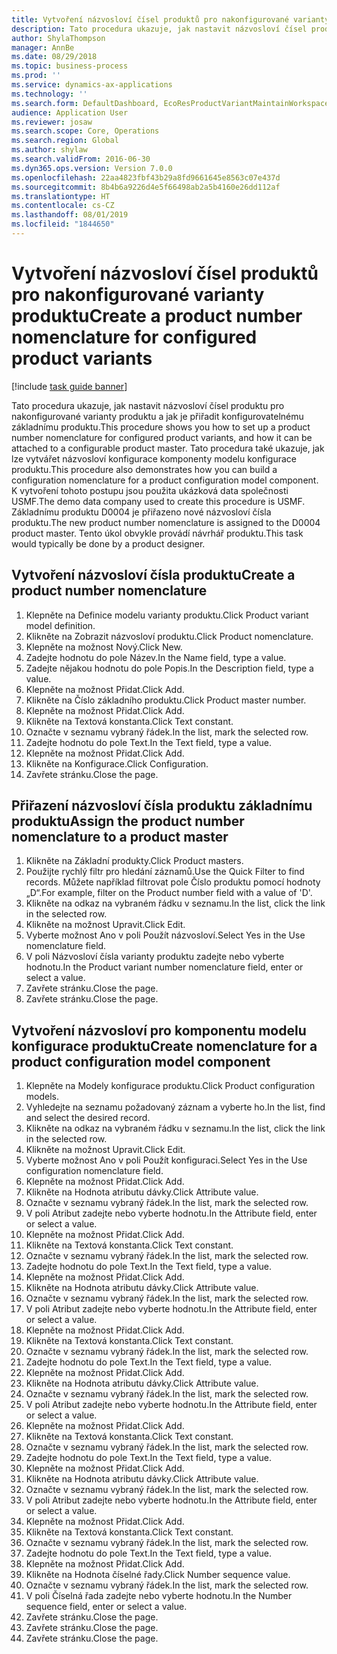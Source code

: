 ```yaml
---
title: Vytvoření názvosloví čísel produktů pro nakonfigurované varianty produktu
description: Tato procedura ukazuje, jak nastavit názvosloví čísel produktu pro nakonfigurované varianty produktu a jak je přiřadit konfigurovatelnému základnímu produktu.
author: ShylaThompson
manager: AnnBe
ms.date: 08/29/2018
ms.topic: business-process
ms.prod: ''
ms.service: dynamics-ax-applications
ms.technology: ''
ms.search.form: DefaultDashboard, EcoResProductVariantMaintainWorkspace, EcoResNomenclature, EcoResProductListPage, EcoResProductDetails, PCProductConfigurationModelListPage, PCProductConfigurationModelDetails
audience: Application User
ms.reviewer: josaw
ms.search.scope: Core, Operations
ms.search.region: Global
ms.author: shylaw
ms.search.validFrom: 2016-06-30
ms.dyn365.ops.version: Version 7.0.0
ms.openlocfilehash: 22aa4823fbf43b29a8fd9661645e8563c07e437d
ms.sourcegitcommit: 8b4b6a9226d4e5f66498ab2a5b4160e26dd112af
ms.translationtype: HT
ms.contentlocale: cs-CZ
ms.lasthandoff: 08/01/2019
ms.locfileid: "1844650"
---
```

# <a name="create-a-product-number-nomenclature-for-configured-product-variants"></a><span data-ttu-id="b31bb-103">Vytvoření názvosloví čísel produktů pro nakonfigurované varianty produktu</span><span class="sxs-lookup"><span data-stu-id="b31bb-103">Create a product number nomenclature for configured product variants</span></span>

[!include [task guide banner](../../includes/task-guide-banner.md)]

<span data-ttu-id="b31bb-104">Tato procedura ukazuje, jak nastavit názvosloví čísel produktu pro nakonfigurované varianty produktu a jak je přiřadit konfigurovatelnému základnímu produktu.</span><span class="sxs-lookup"><span data-stu-id="b31bb-104">This procedure shows you how to set up a product number nomenclature for configured product variants, and how it can be attached to a configurable product master.</span></span> <span data-ttu-id="b31bb-105">Tato procedura také ukazuje, jak lze vytvářet názvosloví konfigurace komponenty modelu konfigurace produktu.</span><span class="sxs-lookup"><span data-stu-id="b31bb-105">This procedure also demonstrates how you can build a configuration nomenclature for a product configuration model component.</span></span> <span data-ttu-id="b31bb-106">K vytvoření tohoto postupu jsou použita ukázková data společnosti USMF.</span><span class="sxs-lookup"><span data-stu-id="b31bb-106">The demo data company used to create this procedure is USMF.</span></span> <span data-ttu-id="b31bb-107">Základnímu produktu D0004 je přiřazeno nové názvosloví čísla produktu.</span><span class="sxs-lookup"><span data-stu-id="b31bb-107">The new product number nomenclature is assigned to the D0004 product master.</span></span> <span data-ttu-id="b31bb-108">Tento úkol obvykle provádí návrhář produktu.</span><span class="sxs-lookup"><span data-stu-id="b31bb-108">This task would typically be done by a product designer.</span></span>


## <a name="create-a-product-number-nomenclature"></a><span data-ttu-id="b31bb-109">Vytvoření názvosloví čísla produktu</span><span class="sxs-lookup"><span data-stu-id="b31bb-109">Create a product number nomenclature</span></span>
1. <span data-ttu-id="b31bb-110">Klepněte na Definice modelu varianty produktu.</span><span class="sxs-lookup"><span data-stu-id="b31bb-110">Click Product variant model definition.</span></span>
2. <span data-ttu-id="b31bb-111">Klikněte na Zobrazit názvosloví produktu.</span><span class="sxs-lookup"><span data-stu-id="b31bb-111">Click Product nomenclature.</span></span>
3. <span data-ttu-id="b31bb-112">Klepněte na možnost Nový.</span><span class="sxs-lookup"><span data-stu-id="b31bb-112">Click New.</span></span>
4. <span data-ttu-id="b31bb-113">Zadejte hodnotu do pole Název.</span><span class="sxs-lookup"><span data-stu-id="b31bb-113">In the Name field, type a value.</span></span>
5. <span data-ttu-id="b31bb-114">Zadejte nějakou hodnotu do pole Popis.</span><span class="sxs-lookup"><span data-stu-id="b31bb-114">In the Description field, type a value.</span></span>
6. <span data-ttu-id="b31bb-115">Klepněte na možnost Přidat.</span><span class="sxs-lookup"><span data-stu-id="b31bb-115">Click Add.</span></span>
7. <span data-ttu-id="b31bb-116">Klikněte na Číslo základního produktu.</span><span class="sxs-lookup"><span data-stu-id="b31bb-116">Click Product master number.</span></span>
8. <span data-ttu-id="b31bb-117">Klepněte na možnost Přidat.</span><span class="sxs-lookup"><span data-stu-id="b31bb-117">Click Add.</span></span>
9. <span data-ttu-id="b31bb-118">Klikněte na Textová konstanta.</span><span class="sxs-lookup"><span data-stu-id="b31bb-118">Click Text constant.</span></span>
10. <span data-ttu-id="b31bb-119">Označte v seznamu vybraný řádek.</span><span class="sxs-lookup"><span data-stu-id="b31bb-119">In the list, mark the selected row.</span></span>
11. <span data-ttu-id="b31bb-120">Zadejte hodnotu do pole Text.</span><span class="sxs-lookup"><span data-stu-id="b31bb-120">In the Text field, type a value.</span></span>
12. <span data-ttu-id="b31bb-121">Klepněte na možnost Přidat.</span><span class="sxs-lookup"><span data-stu-id="b31bb-121">Click Add.</span></span>
13. <span data-ttu-id="b31bb-122">Klikněte na Konfigurace.</span><span class="sxs-lookup"><span data-stu-id="b31bb-122">Click Configuration.</span></span>
14. <span data-ttu-id="b31bb-123">Zavřete stránku.</span><span class="sxs-lookup"><span data-stu-id="b31bb-123">Close the page.</span></span>

## <a name="assign-the-product-number-nomenclature-to-a-product-master"></a><span data-ttu-id="b31bb-124">Přiřazení názvosloví čísla produktu základnímu produktu</span><span class="sxs-lookup"><span data-stu-id="b31bb-124">Assign the product number nomenclature to a product master</span></span>
1. <span data-ttu-id="b31bb-125">Klikněte na Základní produkty.</span><span class="sxs-lookup"><span data-stu-id="b31bb-125">Click Product masters.</span></span>
2. <span data-ttu-id="b31bb-126">Použijte rychlý filtr pro hledání záznamů.</span><span class="sxs-lookup"><span data-stu-id="b31bb-126">Use the Quick Filter to find records.</span></span> <span data-ttu-id="b31bb-127">Můžete například filtrovat pole Číslo produktu pomocí hodnoty „D“.</span><span class="sxs-lookup"><span data-stu-id="b31bb-127">For example, filter on the Product number field with a value of 'D'.</span></span>
3. <span data-ttu-id="b31bb-128">Klikněte na odkaz na vybraném řádku v seznamu.</span><span class="sxs-lookup"><span data-stu-id="b31bb-128">In the list, click the link in the selected row.</span></span>
4. <span data-ttu-id="b31bb-129">Klikněte na možnost Upravit.</span><span class="sxs-lookup"><span data-stu-id="b31bb-129">Click Edit.</span></span>
5. <span data-ttu-id="b31bb-130">Vyberte možnost Ano v poli Použít názvosloví.</span><span class="sxs-lookup"><span data-stu-id="b31bb-130">Select Yes in the Use nomenclature field.</span></span>
6. <span data-ttu-id="b31bb-131">V poli Názvosloví čísla varianty produktu zadejte nebo vyberte hodnotu.</span><span class="sxs-lookup"><span data-stu-id="b31bb-131">In the Product variant number nomenclature field, enter or select a value.</span></span>
7. <span data-ttu-id="b31bb-132">Zavřete stránku.</span><span class="sxs-lookup"><span data-stu-id="b31bb-132">Close the page.</span></span>
8. <span data-ttu-id="b31bb-133">Zavřete stránku.</span><span class="sxs-lookup"><span data-stu-id="b31bb-133">Close the page.</span></span>

## <a name="create-nomenclature-for-a-product-configuration-model-component"></a><span data-ttu-id="b31bb-134">Vytvoření názvosloví pro komponentu modelu konfigurace produktu</span><span class="sxs-lookup"><span data-stu-id="b31bb-134">Create nomenclature for a product configuration model component</span></span>
1. <span data-ttu-id="b31bb-135">Klepněte na Modely konfigurace produktu.</span><span class="sxs-lookup"><span data-stu-id="b31bb-135">Click Product configuration models.</span></span>
2. <span data-ttu-id="b31bb-136">Vyhledejte na seznamu požadovaný záznam a vyberte ho.</span><span class="sxs-lookup"><span data-stu-id="b31bb-136">In the list, find and select the desired record.</span></span>
3. <span data-ttu-id="b31bb-137">Klikněte na odkaz na vybraném řádku v seznamu.</span><span class="sxs-lookup"><span data-stu-id="b31bb-137">In the list, click the link in the selected row.</span></span>
4. <span data-ttu-id="b31bb-138">Klikněte na možnost Upravit.</span><span class="sxs-lookup"><span data-stu-id="b31bb-138">Click Edit.</span></span>
5. <span data-ttu-id="b31bb-139">Vyberte možnost Ano v poli Použít konfiguraci.</span><span class="sxs-lookup"><span data-stu-id="b31bb-139">Select Yes in the Use configuration nomenclature field.</span></span>
6. <span data-ttu-id="b31bb-140">Klepněte na možnost Přidat.</span><span class="sxs-lookup"><span data-stu-id="b31bb-140">Click Add.</span></span>
7. <span data-ttu-id="b31bb-141">Klikněte na Hodnota atributu dávky.</span><span class="sxs-lookup"><span data-stu-id="b31bb-141">Click Attribute value.</span></span>
8. <span data-ttu-id="b31bb-142">Označte v seznamu vybraný řádek.</span><span class="sxs-lookup"><span data-stu-id="b31bb-142">In the list, mark the selected row.</span></span>
9. <span data-ttu-id="b31bb-143">V poli Atribut zadejte nebo vyberte hodnotu.</span><span class="sxs-lookup"><span data-stu-id="b31bb-143">In the Attribute field, enter or select a value.</span></span>
10. <span data-ttu-id="b31bb-144">Klepněte na možnost Přidat.</span><span class="sxs-lookup"><span data-stu-id="b31bb-144">Click Add.</span></span>
11. <span data-ttu-id="b31bb-145">Klikněte na Textová konstanta.</span><span class="sxs-lookup"><span data-stu-id="b31bb-145">Click Text constant.</span></span>
12. <span data-ttu-id="b31bb-146">Označte v seznamu vybraný řádek.</span><span class="sxs-lookup"><span data-stu-id="b31bb-146">In the list, mark the selected row.</span></span>
13. <span data-ttu-id="b31bb-147">Zadejte hodnotu do pole Text.</span><span class="sxs-lookup"><span data-stu-id="b31bb-147">In the Text field, type a value.</span></span>
14. <span data-ttu-id="b31bb-148">Klepněte na možnost Přidat.</span><span class="sxs-lookup"><span data-stu-id="b31bb-148">Click Add.</span></span>
15. <span data-ttu-id="b31bb-149">Klikněte na Hodnota atributu dávky.</span><span class="sxs-lookup"><span data-stu-id="b31bb-149">Click Attribute value.</span></span>
16. <span data-ttu-id="b31bb-150">Označte v seznamu vybraný řádek.</span><span class="sxs-lookup"><span data-stu-id="b31bb-150">In the list, mark the selected row.</span></span>
17. <span data-ttu-id="b31bb-151">V poli Atribut zadejte nebo vyberte hodnotu.</span><span class="sxs-lookup"><span data-stu-id="b31bb-151">In the Attribute field, enter or select a value.</span></span>
18. <span data-ttu-id="b31bb-152">Klepněte na možnost Přidat.</span><span class="sxs-lookup"><span data-stu-id="b31bb-152">Click Add.</span></span>
19. <span data-ttu-id="b31bb-153">Klikněte na Textová konstanta.</span><span class="sxs-lookup"><span data-stu-id="b31bb-153">Click Text constant.</span></span>
20. <span data-ttu-id="b31bb-154">Označte v seznamu vybraný řádek.</span><span class="sxs-lookup"><span data-stu-id="b31bb-154">In the list, mark the selected row.</span></span>
21. <span data-ttu-id="b31bb-155">Zadejte hodnotu do pole Text.</span><span class="sxs-lookup"><span data-stu-id="b31bb-155">In the Text field, type a value.</span></span>
22. <span data-ttu-id="b31bb-156">Klepněte na možnost Přidat.</span><span class="sxs-lookup"><span data-stu-id="b31bb-156">Click Add.</span></span>
23. <span data-ttu-id="b31bb-157">Klikněte na Hodnota atributu dávky.</span><span class="sxs-lookup"><span data-stu-id="b31bb-157">Click Attribute value.</span></span>
24. <span data-ttu-id="b31bb-158">Označte v seznamu vybraný řádek.</span><span class="sxs-lookup"><span data-stu-id="b31bb-158">In the list, mark the selected row.</span></span>
25. <span data-ttu-id="b31bb-159">V poli Atribut zadejte nebo vyberte hodnotu.</span><span class="sxs-lookup"><span data-stu-id="b31bb-159">In the Attribute field, enter or select a value.</span></span>
26. <span data-ttu-id="b31bb-160">Klepněte na možnost Přidat.</span><span class="sxs-lookup"><span data-stu-id="b31bb-160">Click Add.</span></span>
27. <span data-ttu-id="b31bb-161">Klikněte na Textová konstanta.</span><span class="sxs-lookup"><span data-stu-id="b31bb-161">Click Text constant.</span></span>
28. <span data-ttu-id="b31bb-162">Označte v seznamu vybraný řádek.</span><span class="sxs-lookup"><span data-stu-id="b31bb-162">In the list, mark the selected row.</span></span>
29. <span data-ttu-id="b31bb-163">Zadejte hodnotu do pole Text.</span><span class="sxs-lookup"><span data-stu-id="b31bb-163">In the Text field, type a value.</span></span>
30. <span data-ttu-id="b31bb-164">Klepněte na možnost Přidat.</span><span class="sxs-lookup"><span data-stu-id="b31bb-164">Click Add.</span></span>
31. <span data-ttu-id="b31bb-165">Klikněte na Hodnota atributu dávky.</span><span class="sxs-lookup"><span data-stu-id="b31bb-165">Click Attribute value.</span></span>
32. <span data-ttu-id="b31bb-166">Označte v seznamu vybraný řádek.</span><span class="sxs-lookup"><span data-stu-id="b31bb-166">In the list, mark the selected row.</span></span>
33. <span data-ttu-id="b31bb-167">V poli Atribut zadejte nebo vyberte hodnotu.</span><span class="sxs-lookup"><span data-stu-id="b31bb-167">In the Attribute field, enter or select a value.</span></span>
34. <span data-ttu-id="b31bb-168">Klepněte na možnost Přidat.</span><span class="sxs-lookup"><span data-stu-id="b31bb-168">Click Add.</span></span>
35. <span data-ttu-id="b31bb-169">Klikněte na Textová konstanta.</span><span class="sxs-lookup"><span data-stu-id="b31bb-169">Click Text constant.</span></span>
36. <span data-ttu-id="b31bb-170">Označte v seznamu vybraný řádek.</span><span class="sxs-lookup"><span data-stu-id="b31bb-170">In the list, mark the selected row.</span></span>
37. <span data-ttu-id="b31bb-171">Zadejte hodnotu do pole Text.</span><span class="sxs-lookup"><span data-stu-id="b31bb-171">In the Text field, type a value.</span></span>
38. <span data-ttu-id="b31bb-172">Klepněte na možnost Přidat.</span><span class="sxs-lookup"><span data-stu-id="b31bb-172">Click Add.</span></span>
39. <span data-ttu-id="b31bb-173">Klikněte na Hodnota číselné řady.</span><span class="sxs-lookup"><span data-stu-id="b31bb-173">Click Number sequence value.</span></span>
40. <span data-ttu-id="b31bb-174">Označte v seznamu vybraný řádek.</span><span class="sxs-lookup"><span data-stu-id="b31bb-174">In the list, mark the selected row.</span></span>
41. <span data-ttu-id="b31bb-175">V poli Číselná řada zadejte nebo vyberte hodnotu.</span><span class="sxs-lookup"><span data-stu-id="b31bb-175">In the Number sequence field, enter or select a value.</span></span>
42. <span data-ttu-id="b31bb-176">Zavřete stránku.</span><span class="sxs-lookup"><span data-stu-id="b31bb-176">Close the page.</span></span>
43. <span data-ttu-id="b31bb-177">Zavřete stránku.</span><span class="sxs-lookup"><span data-stu-id="b31bb-177">Close the page.</span></span>
44. <span data-ttu-id="b31bb-178">Zavřete stránku.</span><span class="sxs-lookup"><span data-stu-id="b31bb-178">Close the page.</span></span>

